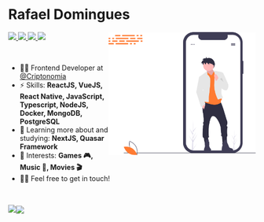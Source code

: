 # Rafael Domingues

<img
  align="right"
  width="300px"
  src="./bioImg.svg"
/>
<span align="left">
  <a href="https://www.linkedin.com/in/rafaelcodomingues/">
    <img src="https://img.shields.io/badge/-Rafael_Domingues-blue?style=flat-square&logo=Linkedin&logoColor=white&link=https://www.linkedin.com/in/rafaelcodomingues/" />
  </a>
  <a href="mailto:rafaelcodomingues@gmail.com">
    <img src="https://img.shields.io/badge/-rafaelcodomingues@gmail.com-c14438?style=flat-square&logo=Gmail&logoColor=white&link=mailto:rafaelcodomingues@gmail.com" />
  </a>
  <a href="https://dev.to/rafacdomin">
    <img src="https://img.shields.io/badge/DEV.to-rafacdomin-black" />
  </a>
  <a href="https://github.com/rafacdomin/?tab=follow">
    <img src="https://img.shields.io/github/followers/rafacdomin?label=Follow&style=social" />
  </a>
</span>

<br />

- 👨‍💻 Frontend Developer at [@Criptonomia](https://www.criptonomia.com)
- ⚡ Skills: **ReactJS, VueJS, React Native, JavaScript, Typescript, NodeJS, Docker, MongoDB, PostgreSQL**
- 🌱 Learning more about and studying: **NextJS, Quasar Framework**
- 💜 Interests: **Games 🎮, Music 🎵, Movies 🎬**
- 👋🏻 Feel free to get in touch!

<br />

<img
  align="left"
  height="165"
  src="https://github-readme-stats.vercel.app/api?username=rafacdomin&count_private=true&show_icons=true&custom_title=Github%20Status&hide=issues&hide_border=true&bg_color=ffffff00&title_color=f65800&icon_color=32ff7b&text_color=FF7B32"
/>

<img
  align="center"
  src="https://github-readme-stats.vercel.app/api/top-langs/?username=rafacdomin&layout=compact&exclude_repo=PingMeRN&hide_border=true&bg_color=ffffff00&title_color=f65800&icon_color=32ff7b&text_color=FF7B32"
/>

